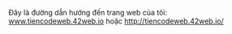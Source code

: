 Đây là đường dẫn hướng đến trang web của tôi: www.tiencodeweb.42web.io hoặc http://tiencodeweb.42web.io/
